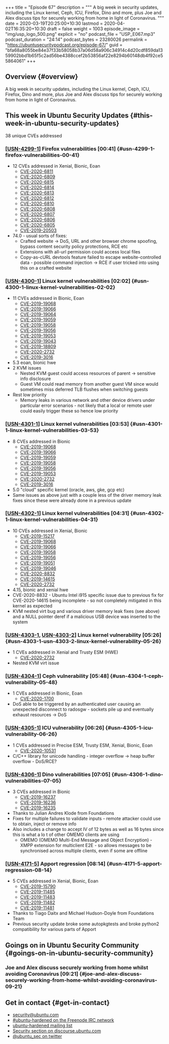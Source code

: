 +++
title = "Episode 67"
description = """
  A big week in security updates, including the Linux kernel, Ceph, ICU,
  Firefox, Dino and more, plus Joe and Alex discuss tips for securely working
  from home in light of Coronavirus.
  """
date = 2020-03-19T20:25:00+10:30
lastmod = 2020-04-02T16:35:20+10:30
draft = false
weight = 1003
episode_image = "img/usp_logo_500.png"
explicit = "no"
podcast_file = "USP_E067.mp3"
podcast_duration = "24:14"
podcast_bytes = 23280026
permalink = "https://ubuntusecuritypodcast.org/episode-67/"
guid = "bfa68a8055be84e37f33b58058b37a06d58a906c34914c4d20cdf859da1359902bbd1b65f5c2ad56be4388ccef2b53856af22e8294b60148db4f92ce55864061"
+++

## Overview {#overview}

A big week in security updates, including the Linux kernel, Ceph, ICU,
Firefox, Dino and more, plus Joe and Alex discuss tips for securely working
from home in light of Coronavirus.


## This week in Ubuntu Security Updates {#this-week-in-ubuntu-security-updates}

38 unique CVEs addressed


### [[USN-4299-1](https://usn.ubuntu.com/4299-1/)] Firefox vulnerabilities [00:41] {#usn-4299-1-firefox-vulnerabilities-00-41}

-   12 CVEs addressed in Xenial, Bionic, Eoan
    -   [CVE-2020-6811](https://people.canonical.com/~ubuntu-security/cve/CVE-2020-6811) <!-- medium -->
    -   [CVE-2020-6809](https://people.canonical.com/~ubuntu-security/cve/CVE-2020-6809) <!-- medium -->
    -   [CVE-2020-6815](https://people.canonical.com/~ubuntu-security/cve/CVE-2020-6815) <!-- medium -->
    -   [CVE-2020-6814](https://people.canonical.com/~ubuntu-security/cve/CVE-2020-6814) <!-- medium -->
    -   [CVE-2020-6813](https://people.canonical.com/~ubuntu-security/cve/CVE-2020-6813) <!-- low -->
    -   [CVE-2020-6812](https://people.canonical.com/~ubuntu-security/cve/CVE-2020-6812) <!-- low -->
    -   [CVE-2020-6810](https://people.canonical.com/~ubuntu-security/cve/CVE-2020-6810) <!-- medium -->
    -   [CVE-2020-6808](https://people.canonical.com/~ubuntu-security/cve/CVE-2020-6808) <!-- medium -->
    -   [CVE-2020-6807](https://people.canonical.com/~ubuntu-security/cve/CVE-2020-6807) <!-- medium -->
    -   [CVE-2020-6806](https://people.canonical.com/~ubuntu-security/cve/CVE-2020-6806) <!-- medium -->
    -   [CVE-2020-6805](https://people.canonical.com/~ubuntu-security/cve/CVE-2020-6805) <!-- medium -->
    -   [CVE-2019-20503](https://people.canonical.com/~ubuntu-security/cve/CVE-2019-20503) <!-- medium -->
-   74.0 - usual sorts of fixes:
    -   Crafted website -> DoS, URL and other browser chrome spoofing, bypass
        content security policy protections, RCE etc
    -   Extensions with all-url permission could access local files
    -   Copy-as-cURL devtools feature failed to escape website-controlled
        data - possible command injection -> RCE if user tricked into using
        this on a crafted website


### [[USN-4300-1](https://usn.ubuntu.com/4300-1/)] Linux kernel vulnerabilities [02:02] {#usn-4300-1-linux-kernel-vulnerabilities-02-02}

-   11 CVEs addressed in Bionic, Eoan
    -   [CVE-2019-19068](https://people.canonical.com/~ubuntu-security/cve/CVE-2019-19068) <!-- low -->
    -   [CVE-2019-19066](https://people.canonical.com/~ubuntu-security/cve/CVE-2019-19066) <!-- low -->
    -   [CVE-2019-19064](https://people.canonical.com/~ubuntu-security/cve/CVE-2019-19064) <!-- low -->
    -   [CVE-2019-19059](https://people.canonical.com/~ubuntu-security/cve/CVE-2019-19059) <!-- low -->
    -   [CVE-2019-19058](https://people.canonical.com/~ubuntu-security/cve/CVE-2019-19058) <!-- low -->
    -   [CVE-2019-19056](https://people.canonical.com/~ubuntu-security/cve/CVE-2019-19056) <!-- low -->
    -   [CVE-2019-19053](https://people.canonical.com/~ubuntu-security/cve/CVE-2019-19053) <!-- low -->
    -   [CVE-2019-19043](https://people.canonical.com/~ubuntu-security/cve/CVE-2019-19043) <!-- low -->
    -   [CVE-2019-18809](https://people.canonical.com/~ubuntu-security/cve/CVE-2019-18809) <!-- low -->
    -   [CVE-2020-2732](https://people.canonical.com/~ubuntu-security/cve/CVE-2020-2732) <!-- medium -->
    -   [CVE-2019-3016](https://people.canonical.com/~ubuntu-security/cve/CVE-2019-3016) <!-- medium -->
-   5.3 eoan, bionic hwe
-   2 KVM issues
    -   Nested KVM guest could access resources of parent -> sensitive info
        disclosure
    -   Guest VM could read memory from another guest VM since would sometimes
        miss deferred TLB flushes when switching guests
-   Rest low priority
    -   Memory leaks in various network and other device drivers under
        particular error scenarios - not likely that a local or remote user
        could easily trigger these so hence low priority


### [[USN-4301-1](https://usn.ubuntu.com/4301-1/)] Linux kernel vulnerabilities [03:53] {#usn-4301-1-linux-kernel-vulnerabilities-03-53}

-   8 CVEs addressed in Bionic
    -   [CVE-2019-19068](https://people.canonical.com/~ubuntu-security/cve/CVE-2019-19068) <!-- low -->
    -   [CVE-2019-19066](https://people.canonical.com/~ubuntu-security/cve/CVE-2019-19066) <!-- low -->
    -   [CVE-2019-19059](https://people.canonical.com/~ubuntu-security/cve/CVE-2019-19059) <!-- low -->
    -   [CVE-2019-19058](https://people.canonical.com/~ubuntu-security/cve/CVE-2019-19058) <!-- low -->
    -   [CVE-2019-19056](https://people.canonical.com/~ubuntu-security/cve/CVE-2019-19056) <!-- low -->
    -   [CVE-2019-19053](https://people.canonical.com/~ubuntu-security/cve/CVE-2019-19053) <!-- low -->
    -   [CVE-2020-2732](https://people.canonical.com/~ubuntu-security/cve/CVE-2020-2732) <!-- medium -->
    -   [CVE-2019-3016](https://people.canonical.com/~ubuntu-security/cve/CVE-2019-3016) <!-- medium -->
-   5.0 "cloud" specific kernel (oracle, aws, gke, gcp etc)
-   Same issues as above just with a couple less of the driver memory leak
    fixes since these were already done in a previous update


### [[USN-4302-1](https://usn.ubuntu.com/4302-1/)] Linux kernel vulnerabilities [04:31] {#usn-4302-1-linux-kernel-vulnerabilities-04-31}

-   10 CVEs addressed in Xenial, Bionic
    -   [CVE-2019-15217](https://people.canonical.com/~ubuntu-security/cve/CVE-2019-15217) <!-- negligible -->
    -   [CVE-2019-19068](https://people.canonical.com/~ubuntu-security/cve/CVE-2019-19068) <!-- low -->
    -   [CVE-2019-19066](https://people.canonical.com/~ubuntu-security/cve/CVE-2019-19066) <!-- low -->
    -   [CVE-2019-19058](https://people.canonical.com/~ubuntu-security/cve/CVE-2019-19058) <!-- low -->
    -   [CVE-2019-19056](https://people.canonical.com/~ubuntu-security/cve/CVE-2019-19056) <!-- low -->
    -   [CVE-2019-19051](https://people.canonical.com/~ubuntu-security/cve/CVE-2019-19051) <!-- low -->
    -   [CVE-2019-19046](https://people.canonical.com/~ubuntu-security/cve/CVE-2019-19046) <!-- low -->
    -   [CVE-2020-8832](https://people.canonical.com/~ubuntu-security/cve/CVE-2020-8832) <!-- medium -->
    -   [CVE-2019-14615](https://people.canonical.com/~ubuntu-security/cve/CVE-2019-14615) <!-- medium -->
    -   [CVE-2020-2732](https://people.canonical.com/~ubuntu-security/cve/CVE-2020-2732) <!-- medium -->
-   4.15, bionic and xenial hwe
-   CVE-2020-8832 - Ubuntu Intel i915 specific issue due to previous fix for
    CVE-2020-14615 being incomplete - so not completely mitigated in this
    kernel as expected
-   KVM nested virt bug and various driver memory leak fixes (see above) and
    a NULL pointer deref if a malicious USB device was inserted to the system


### [[USN-4303-1](https://usn.ubuntu.com/4303-1/), [USN-4303-2](https://usn.ubuntu.com/4303-2/)] Linux kernel vulnerability [05:26] {#usn-4303-1-usn-4303-2-linux-kernel-vulnerability-05-26}

-   1 CVEs addressed in Xenial and Trusty ESM (HWE)
    -   [CVE-2020-2732](https://people.canonical.com/~ubuntu-security/cve/CVE-2020-2732) <!-- medium -->
-   Nested KVM virt issue


### [[USN-4304-1](https://usn.ubuntu.com/4304-1/)] Ceph vulnerability [05:48] {#usn-4304-1-ceph-vulnerability-05-48}

-   1 CVEs addressed in Bionic, Eoan
    -   [CVE-2020-1700](https://people.canonical.com/~ubuntu-security/cve/CVE-2020-1700) <!-- medium -->
-   DoS able to be triggered by an authenticated user causing an unexpected
    disconnect to radosgw - sockets pile up and eventually exhaust resources
    -> DoS


### [[USN-4305-1](https://usn.ubuntu.com/4305-1/)] ICU vulnerability [06:26] {#usn-4305-1-icu-vulnerability-06-26}

-   1 CVEs addressed in Precise ESM, Trusty ESM, Xenial, Bionic, Eoan
    -   [CVE-2020-10531](https://people.canonical.com/~ubuntu-security/cve/CVE-2020-10531) <!-- medium -->
-   C/C++ library for unicode handling - integer overflow -> heap buffer
    overflow - DoS/RCE?


### [[USN-4306-1](https://usn.ubuntu.com/4306-1/)] Dino vulnerabilities [07:05] {#usn-4306-1-dino-vulnerabilities-07-05}

-   3 CVEs addressed in Bionic
    -   [CVE-2019-16237](https://people.canonical.com/~ubuntu-security/cve/CVE-2019-16237) <!-- medium -->
    -   [CVE-2019-16236](https://people.canonical.com/~ubuntu-security/cve/CVE-2019-16236) <!-- medium -->
    -   [CVE-2019-16235](https://people.canonical.com/~ubuntu-security/cve/CVE-2019-16235) <!-- medium -->
-   Thanks to Julian Andres Klode from Foundations
-   Fixes for multiple failures to validate inputs - remote attacker could
    use to obtain, inject or remove info
-   Also includes a change to accept IV of 12 bytes as well as 16 bytes since
    this is what a lo t of other OMEMO clients are using
    -   OMEMO (OMEMO Multi-End Message and Object Encryption) - XMPP extension
        for multiclient E2E - so allows messages to be synchronised across
        multiple clients, even if some are offline


### [[USN-4171-5](https://usn.ubuntu.com/4171-5/)] Apport regression [08:14] {#usn-4171-5-apport-regression-08-14}

-   5 CVEs addressed in Xenial, Bionic, Eoan
    -   [CVE-2019-15790](https://people.canonical.com/~ubuntu-security/cve/CVE-2019-15790) <!-- medium -->
    -   [CVE-2019-11485](https://people.canonical.com/~ubuntu-security/cve/CVE-2019-11485) <!-- medium -->
    -   [CVE-2019-11483](https://people.canonical.com/~ubuntu-security/cve/CVE-2019-11483) <!-- medium -->
    -   [CVE-2019-11482](https://people.canonical.com/~ubuntu-security/cve/CVE-2019-11482) <!-- medium -->
    -   [CVE-2019-11481](https://people.canonical.com/~ubuntu-security/cve/CVE-2019-11481) <!-- low -->
-   Thanks to Tiago Daitx and Michael Hudson-Doyle from Foundations Team
-   Previous security update broke some autopkgtests and broke python2
    compatibility for various parts of Apport


## Goings on in Ubuntu Security Community {#goings-on-in-ubuntu-security-community}


### Joe and Alex discuss securely working from home whilst avoiding Coronavirus [09:21] {#joe-and-alex-discuss-securely-working-from-home-whilst-avoiding-coronavirus-09-21}


## Get in contact {#get-in-contact}

-   [security@ubuntu.com](mailto:security@ubuntu.com)
-   [#ubuntu-hardened on the Freenode IRC network](http://webchat.freenode.net/#ubuntu-hardened)
-   [ubuntu-hardened mailing list](https://lists.ubuntu.com/mailman/listinfo/ubuntu-hardened)
-   [Security section on discourse.ubuntu.com](https://discourse.ubuntu.com/c/security)
-   [@ubuntu\_sec on twitter](https://twitter.com/ubuntu%5Fsec)